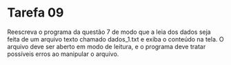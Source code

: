 # Tarefa 09

Reescreva o programa da questão 7 de modo que a leia dos dados seja feita
de um arquivo texto chamado dados_1.txt e exiba o conteúdo na tela.
O arquivo deve ser aberto em modo de leitura, e o programa deve tratar
possı́veis erros ao manipular o arquivo.